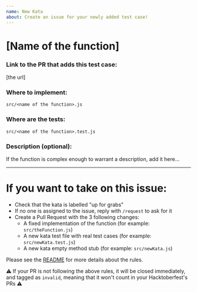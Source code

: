 ```yaml
---
name: New Kata
about: Create an issue for your newly added test case!
---
```


# [Name of the function]

### Link to the PR that adds this test case:

[the url]

### Where to implement:

`src/<name of the function>.js`

### Where are the tests:

`src/<name of the function>.test.js`

### Description (optional):

If the function is complex enough to warrant a description, add it here...

---

# If you want to take on this issue:

- Check that the kata is labelled "up for grabs"
- If no one is assigned to the issue, reply with `/request` to ask for it
- Create a Pull Request with the 3 following changes:
  - A fixed implementation of the function (for example: `src/theFunction.js`)
  - A new kata test file with real test cases (for example: `src/newKata.test.js`)
  - A new kata empty method stub (for example: `src/newKata.js`)

Please see the [README](https://github.com/rgehan/hacktoberfest-2k18-katas/blob/master/README.md) for more details about the rules.

:warning: If your PR is not following the above rules, it will be closed immediately, and tagged as `invalid`, meaning that it won't count in your Hacktoberfest's PRs :warning:
